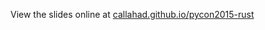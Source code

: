 View the slides online at [callahad.github.io/pycon2015-rust](https://callahad.github.io/pycon2015-rust)
